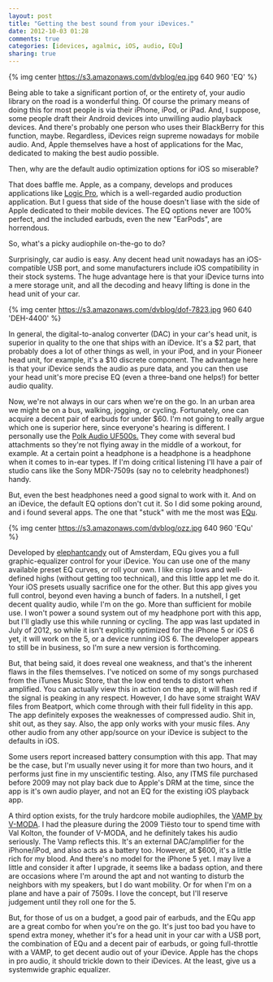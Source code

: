 ```yaml
---
layout: post
title: "Getting the best sound from your iDevices."
date: 2012-10-03 01:28
comments: true
categories: [idevices, agalmic, iOS, audio, EQu]
sharing: true
---
```


{% img center https://s3.amazonaws.com/dvblog/eq.jpg 640 960 'EQ' %}

Being able to take a significant portion of, or the entirety of, your audio library on the road is a wonderful thing. Of course the primary means of doing this for most people is via their iPhone, iPod, or iPad. And, I suppose, some people draft their Android devices into unwilling audio playback devices. And there's probably one person who uses their BlackBerry for this function, maybe. Regardless, iDevices reign supreme nowadays for mobile audio. And, Apple themselves have a host of applications for the Mac, dedicated to making the best audio possible. 

Then, why are the default audio optimization options for iOS so miserable? 

<!-- more -->

That does baffle me. Apple, as a company, develops and produces applications like <a href="http://www.apple.com/logicpro/">Logic Pro</a>, which is a well-regarded audio production application. But I guess that side of the house doesn't liase with the side of Apple dedicated to their mobile devices. The EQ options never are 100% perfect, and the included earbuds, even the new "EarPods", are horrendous. 

So, what's a picky audiophile on-the-go to do? 

Surprisingly, car audio is easy. Any decent head unit nowadays has an iOS-compatible USB port, and some manufacturers include iOS compatibility in their stock systems. The huge advantage here is that your iDevice turns into a mere storage unit, and all the decoding and heavy lifting is done in the head unit of your car. 

{% img center https://s3.amazonaws.com/dvblog/dof-7823.jpg 960 640 'DEH-4400' %}

In general, the digital-to-analog converter (DAC) in your car's head unit, is superior in quality to the one that ships with an iDevice. It's a $2 part, that probably does a lot of other things as well, in your iPod, and in your Pioneer head unit, for example, it's a $10 discrete component. The advantage here is that your iDevice sends the audio as pure data, and you can then use your head unit's more precise EQ (even a three-band one helps!) for better audio quality. 

Now, we're not always in our cars when we're on the go. In an urban area we might be on a bus, walking, jogging, or cycling. Fortunately, one can acquire a decent pair of earbuds for under $60. I'm not going to really argue which one is superior here, since everyone's hearing is different. I personally use the <a href="http://www.polkaudio.com/products/ultrafit500">Polk Audio UF500s.</a> They come with several bud attachments so they're not flying away in the middle of a workout, for example. At a certain point a headphone is a headphone is a headphone when it comes to in-ear types. If I'm doing critical listening I'll have a pair of studio cans like the Sony MDR-7509s (say no to celebrity headphones!) handy.

But, even the best headphones need a good signal to work with it. And on an iDevice, the default EQ options don't cut it. So I did some poking around, and i found several apps. The one that "stuck" with me the most was <a href="http://itunes.apple.com/us/app/equ-the-quality-equalizer/id403704212?mt=8">EQu</a>.

{% img center https://s3.amazonaws.com/dvblog/ozz.jpg 640 960 'EQu' %}

Developed by <a href="http://www.elephantcandy.com/">elephantcandy</a> out of Amsterdam, EQu gives you a full graphic-equalizer control for your iDevice. You can use one of the many available preset EQ curves, or roll your own. I like crisp lows and well-defined highs (without getting too technical), and this little app let me do it. Your iOS presets usually sacrifice one for the other. But this app gives you full control, beyond even having a bunch of faders. In a nutshell, I get decent quality audio, while I'm on the go. More than sufficient for mobile use. I won't power a sound system out of my headphone port with this app, but I'll gladly use this while running or cycling. The app was last updated in July of 2012, so while it isn't explicitly optimized for the iPhone 5 or iOS 6 yet, it will work on the 5, or a device running iOS 6. The developer appears to still be in business, so I'm sure a new version is forthcoming. 

But, that being said, it does reveal one weakness, and that's the inherent flaws in the files themselves. I've noticed on some of my songs purchased from the iTunes Music Store, that the low end tends to distort when amplified. You can actually view this in action on the app, it will flash red if the signal is peaking in any respect. However, I do have some straight WAV files from Beatport, which come through with their full fidelity in this app. The app definitely exposes the weaknesses of compressed audio. Shit in, shit out, as they say. Also, the app only works with your music files. Any other audio from any other app/source on your iDevice is subject to the defaults in iOS. 

Some users report increased battery consumption with this app. That may be the case, but I'm usually never using it for more than two hours, and it performs just fine in my unscientific testing. Also, any ITMS file purchased before 2009 may not play back due to Apple's DRM at the time, since the app is it's own audio player, and not an EQ for the existing iOS playback app. 

A third option exists, for the truly hardcore mobile audiophiles, the <a href="http://v-moda.com/vamp/">VAMP by V-MODA</a>. I had the pleasure during the 2009 Tiësto tour to spend time with Val Kolton, the founder of V-MODA, and he definitely takes his audio seriously. The Vamp reflects this. It's an external DAC/amplifier for the iPhone/iPod, and also acts as a battery too. However, at $600, it's a little rich for my blood. And there's no model for the iPhone 5 yet. I may live a little and consider it after I upgrade, it seems like a badass option, and there are occasions where I'm around the apt and not wanting to disturb the neighbors with my speakers, but I do want mobility. Or for when I'm on a plane and have a pair of 7509s. I love the concept, but I'll reserve judgement until they roll one for the 5. 

But, for those of us on a budget, a good pair of earbuds, and the EQu app are a great combo for when you're on the go. It's just too bad you have to spend extra money, whether it's for a head unit in your car with a USB port, the combination of EQu and a decent pair of earbuds, or going full-throttle with a VAMP, to get decent audio out of your iDevice. Apple has the chops in pro audio, it should trickle down to their iDevices. At the least, give us a systemwide graphic equalizer.




